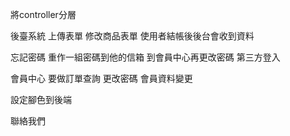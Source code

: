 將controller分層

後臺系統 上傳表單 修改商品表單 使用者結帳後後台會收到資料

忘記密碼 重作一組密碼到他的信箱 到會員中心再更改密碼 第三方登入

會員中心 要做訂單查詢 更改密碼 會員資料變更

設定腳色到後端 

聯絡我們